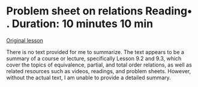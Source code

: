 # Problem sheet on relations Reading• . Duration: 10 minutes 10 min

[Original lesson](https://www.coursera.org/learn/uol-discrete-mathematics/supplement/qOjS4/problem-sheet-on-relations)

There is no text provided for me to summarize. The text appears to be a summary of a course or lecture, specifically Lesson 9.2 and 9.3, which cover the topics of equivalence, partial, and total order relations, as well as related resources such as videos, readings, and problem sheets. However, without the actual text, I am unable to provide a detailed summary.

